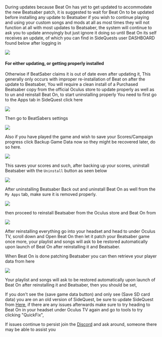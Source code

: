 During updates because Beat On has yet to get updated to accommodate the new Beatsaber patch, it is suggested to wait for Beat On to be updated before installing any update to Beatsaber if you wish to continue playing and using your custom songs and mods at all as most times they will not function at all with most updates to Beatsaber, the system will continue to ask you to update annoyingly but just ignore it doing so until Beat On its self receives an update, of which you can find in SideQuests user DASHBOARD found below after logging in

![](https://cdn.discordapp.com/attachments/581519549027844106/616763372603572414/Dashboard_zoomed.png)


#### For either updating, or getting properly installed 

Otherwise if BeatSaber claims it is out of date even after updating it, This generally only occurs with improper re-installation of Beat on after the update to Beatsaber, You will require a clean install of a Purchased Beatsaber copy from the official Oculus store to update properly as well as to un and reinstall Beat On, to start uninstalling properly You need to first go to the Apps tab in SideQuest click here

![](https://cdn.discordapp.com/attachments/608376262347587595/608407563263803396/Screenshot_1081.png)



Then go to BeatSabers settings

![](https://cdn.discordapp.com/attachments/608376262347587595/608408734515068943/Beatsaber_setting.png)


Also if you have played the game and wish to save your Scores/Campaign progress click Backup Game Data now so they might be recovered later, do so here.

![](https://cdn.discordapp.com/attachments/608376262347587595/608409252272406607/backups.png)


This saves your scores and such,
after backing up your scores, uninstall Beatsaber with the `Uninstall` button as seen below

![](https://cdn.discordapp.com/attachments/608376262347587595/608405621741715487/Uninstall.png)




After uninstalling Beatsaber Back out and uninstall Beat On as well from the `My Apps` tab, make sure it is removed properly.

![](https://cdn.discordapp.com/attachments/608376262347587595/608398315914133520/Screenshot_1080.png)



then proceed to reinstall Beatsaber from the Oculus store and Beat On from

 [![](https://cdn.discordapp.com/attachments/608376262347587595/610258661109006347/Screenshot_1198.png)](https://sidequestvr.com/#/app/14) 


After reinstalling everything go into your headset and head to under Oculus TV, scroll down and Open Beat On then let it patch your Beatsaber game once more, your playlist and songs will ask to be restored automatically upon launch of Beat On after reinstalling it and Beatsaber.

When Beat On is done patching Beatsaber you can then retrieve your player data from here

![](https://cdn.discordapp.com/attachments/608376262347587595/608410316706938900/backups.png)

Your playlist and songs will ask to be restored automatically upon launch of Beat On after reinstalling it and Beatsaber, then you should be set, 

If you don't see the (save game data button) and only see (Save SD card data) you are on an old version of SideQuest, be sure to update SideQuest from [Here](https://sidequestvr.com/#/setup-howto), if there are any issues afterwards make sure to try heading to Beat On in your headset under Oculus TV again  and go to tools to try clicking "QuickFix", 

If issues continue to persist join the [Discord](https://discord.me/sidequestvr) and ask around, someone there may be able to assist you